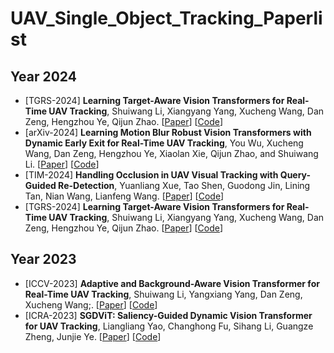 # UAV_Single_Object_Tracking_Paperlist

## Year 2024
* [TGRS-2024] **Learning Target-Aware Vision Transformers for Real-Time UAV Tracking**, Shuiwang Li, Xiangyang Yang, Xucheng Wang, Dan Zeng, Hengzhou Ye, Qijun Zhao.
  [[Paper](https://ieeexplore.ieee.org/abstract/document/10568178)]
  [[Code](https://github.com/xyyang317/TATrack)]
* [arXiv-2024] **Learning Motion Blur Robust Vision Transformers with Dynamic Early Exit for Real-Time UAV Tracking**, You Wu, Xucheng Wang, Dan Zeng, Hengzhou Ye, Xiaolan Xie, Qijun Zhao, and Shuiwang Li.
  [[Paper](https://arxiv.org/pdf/2407.05383)]
  [[Code](https://github.com/wuyou3474/BDTrack)]
* [TIM-2024] **Handling Occlusion in UAV Visual Tracking with Query-Guided Re-Detection**, Yuanliang Xue, Tao Shen, Guodong Jin, Lining Tan, Nian Wang, Lianfeng Wang.
  [[Paper](https://ieeexplore.ieee.org/document/10633268)]
  [[Code](https://github.com/xyl-507/QRDT)]
* [TGRS-2024] **Learning Target-Aware Vision Transformers for Real-Time UAV Tracking**, Shuiwang Li, Xiangyang Yang, Xucheng Wang, Dan Zeng, Hengzhou Ye, Qijun Zhao.
  [[Paper](https://ieeexplore.ieee.org/abstract/document/10568178)]
  [[Code](https://github.com/xyyang317/TATrack)]


## Year 2023
* [ICCV-2023] **Adaptive and Background-Aware Vision Transformer for Real-Time UAV Tracking**, Shuiwang Li, Yangxiang Yang, Dan Zeng, Xucheng Wang;.
  [[Paper](https://openaccess.thecvf.com/content/ICCV2023/papers/Li_Adaptive_and_Background-Aware_Vision_Transformer_for_Real-Time_UAV_Tracking_ICCV_2023_paper.pdf)]
  [[Code](https://github.com/xyyang317/Aba-ViTrack)]
* [ICRA-2023] **SGDViT: Saliency-Guided Dynamic Vision Transformer for UAV Tracking**, Liangliang Yao, Changhong Fu, Sihang Li, Guangze Zheng, Junjie Ye.
  [[Paper](https://ieeexplore.ieee.org/abstract/document/10161487)]
  [[Code](https://github.com/vision4robotics/SGDViT)]
